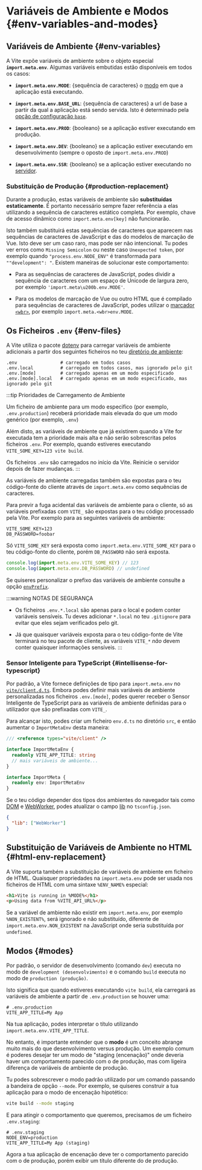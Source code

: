 # Variáveis de Ambiente e Modos {#env-variables-and-modes}

## Variáveis de Ambiente {#env-variables}

A Vite expõe variáveis de ambiente sobre o objeto especial **`import.meta.env`**. Algumas variáveis embutidas estão disponíveis em todos os casos:

- **`import.meta.env.MODE`**: {sequência de caracteres} o [modo](#modo) em que a aplicação está executando.

- **`import.meta.env.BASE_URL`**: {sequência de caracteres} a url de base a partir da qual a aplicação está sendo servida. Isto é determinado pela [opção de configuração `base`](/config/shared-options#base).

- **`import.meta.env.PROD`**: {booleano} se a aplicação estiver executando em produção.

- **`import.meta.env.DEV`**: {booleano} se a aplicação estiver executando em desenvolvimento (sempre o oposto de `import.meta.env.PROD`)

- **`import.meta.env.SSR`**: {booleano} se a aplicação estiver executando no [servidor](./ssr.md#lógica-condicional).

### Substituição de Produção {#production-replacement}

Durante a produção, estas variáveis de ambiente são **substituídas estaticamente**. É portanto necessário sempre fazer referência a elas utilizando a sequência de caracteres estático completa. Por exemplo, chave de acesso dinâmico como `import.meta.env[key]` não funcionarão.

Isto também substituirá estas sequências de caracteres que aparecem nas sequências de caracteres de JavaScript e das do modelos de marcação de Vue. Isto deve ser um caso raro, mas pode ser não intencional. Tu podes ver erros como `Missing Semicolon` ou neste caso `Unexpected token`, por exemplo quando `"process.env.`<wbr>`NODE_ENV"` é transformada para `""development": "`. Existem maneiras de solucionar este comportamento:

- Para as sequências de caracteres de JavaScript, podes dividir a sequência de caracteres com um espaço de Unicode de largura zero, por exemplo `'import.meta\u200b.env.MODE'`.

- Para os modelos de marcação de Vue ou outro HTML que é compilado para sequências de caracteres de JavaScript, podes utilizar o [marcador `<wbr>`](https://developer.mozilla.org/en-US/docs/Web/HTML/Element/wbr), por exemplo `import.meta.<wbr>env.MODE`.

## Os Ficheiros `.env` {#env-files}

A Vite utiliza o pacote [dotenv](https://github.com/motdotla/dotenv) para carregar variáveis de ambiente adicionais a partir dos seguintes ficheiros no teu [diretório de ambiente](/config/shared-options.md#envdir):

```
.env                # carregado em todos casos
.env.local          # carregado em todos casos, mas ignorado pelo git
.env.[mode]         # carregado apenas em um modo especificado
.env.[mode].local   # carregado apenas em um modo especificado, mas ignorado pelo git
```

:::tip Prioridades de Carregamento de Ambiente

Um ficheiro de ambiente para um modo especifico (por exemplo, `.env.production`) receberá prioridade mais elevada do que um modo genérico (por exemplo, `.env`)

Além disto, as variáveis de ambiente que já existirem quando a Vite for executada tem a prioridade mais alta e não serão sobrescritas pelos ficheiros `.env`. Por exemplo, quando estiveres executando `VITE_SOME_KEY=123 vite build`.

Os ficheiros `.env` são carregados no início da Vite. Reinicie o servidor depois de fazer mudanças.
:::

As variáveis de ambiente carregadas também são expostas para o teu código-fonte do cliente através de `import.meta.env` como sequências de caracteres.

Para previr a fuga acidental das variáveis de ambiente para o cliente, só as variáveis prefixadas com `VITE_` são expostas para o teu código processado pela Vite. Por exemplo para as seguintes variáveis de ambiente:

```
VITE_SOME_KEY=123
DB_PASSWORD=foobar
```

Só `VITE_SOME_KEY` será exposta como `import.meta.env.VITE_SOME_KEY` para o teu código-fonte do cliente, porém `DB_PASSWORD` não será exposta.

```js
console.log(import.meta.env.VITE_SOME_KEY) // 123
console.log(import.meta.env.DB_PASSWORD) // undefined
```

Se quiseres personalizar o prefixo das variáveis de ambiente consulte a opção [`envPrefix`](/config/shared-options#envprefix).

:::warning NOTAS DE SEGURANÇA

- Os ficheiros `.env.*.local` são apenas para o local e podem conter variáveis sensíveis. Tu deves adicionar `*.local` no teu `.gitignore` para evitar que eles sejam verificados pelo git.

- Já que quaisquer variáveis exposta para o teu código-fonte de Vite terminará no teu pacote de cliente, as variáveis `VITE_*` _não_ devem conter quaisquer informações sensíveis.
:::

### Sensor Inteligente para TypeScript {#intellisense-for-typescript}

Por padrão, a Vite fornece definições de tipo para `import.meta.env` no [`vite/client.d.ts`](https://github.com/vitejs/vite/blob/main/packages/vite/client.d.ts). Embora podes definir mais variáveis de ambiente personalizadas nos ficheiros `.env.[mode]`, podes querer receber o Sensor Inteligente de TypeScript para as variáveis de ambiente definidas para o utilizador que são prefixadas com `VITE_`.

Para alcançar isto, podes criar um ficheiro `env.d.ts` no diretório `src`, e então aumentar o `ImportMetaEnv` desta maneira:

```typescript
/// <reference types="vite/client" />

interface ImportMetaEnv {
  readonly VITE_APP_TITLE: string
  // mais variáveis de ambiente...
}

interface ImportMeta {
  readonly env: ImportMetaEnv
}
```

Se o teu código depender dos tipos dos ambientes do navegador tais como [DOM](https://github.com/microsoft/TypeScript/blob/main/lib/lib.dom.d.ts) e [WebWorker](https://github.com/microsoft/TypeScript/blob/main/lib/lib.webworker.d.ts), podes atualizar o campo [lib](https://www.typescriptlang.org/tsconfig#lib) no `tsconfig.json`.

```json
{
  "lib": ["WebWorker"]
}
```

## Substituição de Variáveis de Ambiente no HTML {#html-env-replacement}

A Vite suporta também a substituição de variáveis de ambiente em ficheiro de HTML. Quaisquer propriedades na `import.meta.env` pode ser usada nos ficheiros de HTML com uma sintaxe `%ENV_NAME%` especial:

```html
<h1>Vite is running in %MODE%</h1>
<p>Using data from %VITE_API_URL%</p>
```

Se a variável de ambiente não existir em `import.meta.env`, por exemplo `%NON_EXISTENT%`, será ignorado e não substituído, diferente de `import.meta.env.NON_EXISTENT` na JavaScript onde seria substituída por `undefined`.

## Modos {#modes}

Por padrão, o servidor de desenvolvimento (comando `dev`) executa no modo de `development (desenvolvimento)` e o comando `build` executa no modo de `production (produção)`.

Isto significa que quando estiveres executando `vite build`, ela carregará as variáveis de ambiente a partir de `.env.production` se houver uma:

```
# .env.production
VITE_APP_TITLE=My App
```

Na tua aplicação, podes interpretar o título utilizando `import.meta.env.VITE_APP_TITLE`.

No entanto, é importante entender que o **modo** é um conceito abrange muito mais do que desenvolvimento versus produção. Um exemplo comum é poderes desejar ter um modo de "staging (encenação)" onde deveria haver um comportamento parecido com o de produção, mas com ligeira diferença de variáveis de ambiente de produção.

Tu podes sobrescrever o modo padrão utilizado por um comando passando a bandeira de opção `--mode`. Por exemplo, se quiseres construir a tua aplicação para o modo de encenação hipotético:

```bash
vite build --mode staging
```

E para atingir o comportamento que queremos, precisamos de um ficheiro `.env.staging`:

```
# .env.staging
NODE_ENV=production
VITE_APP_TITLE=My App (staging)
```

Agora a tua aplicação de encenação deve ter o comportamento parecido com o de produção, porém exibir um título diferente do de produção.
